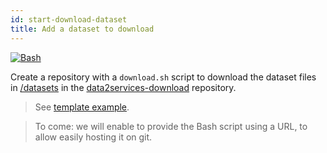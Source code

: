 ```yaml
---
id: start-download-dataset
title: Add a dataset to download
---
```


[![Bash](/data2services/img/bash_logo.png)](https://devhints.io/bash)

Create a repository with a `download.sh` script to download the dataset files in [/datasets](https://github.com/MaastrichtU-IDS/data2services-download/tree/master/datasets) in the [data2services-download](https://github.com/MaastrichtU-IDS/data2services-download) repository.

> See [template example](https://github.com/MaastrichtU-IDS/data2services-download/blob/master/datasets/TEMPLATE/download.sh).

> To come: we will enable to provide the Bash script using a URL, to allow easily hosting it on git.